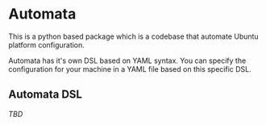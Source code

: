 # Automata

This is a python based package which is a codebase that automate Ubuntu platform configuration.

Automata has it's own DSL based on YAML syntax. You can specify the configuration for your machine
in a YAML file based on this specific DSL.

## Automata DSL 

*TBD*
